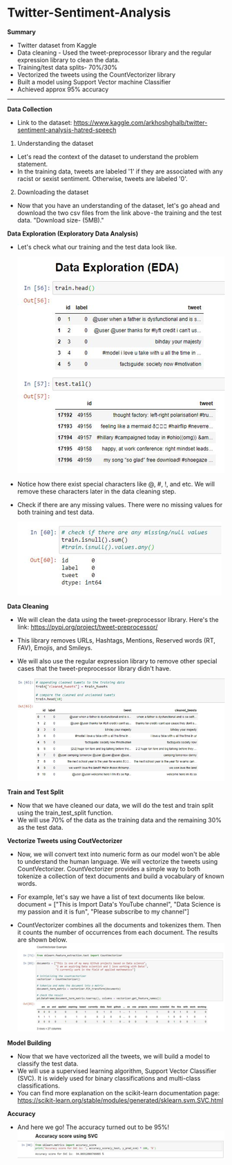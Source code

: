# Twitter-Sentiment-Analysis

**Summary**
- Twitter dataset from Kaggle
- Data cleaning - Used the tweet-preprocessor library and the regular expression library to clean the data.
- Training/test data splits- 70%/30%
- Vectorized the tweets using the CountVectorizer library
- Built a model using Support Vector machine Classifier
- Achieved approx 95% accuracy

-------------------------------------------------------------------------------------------------------

**Data Collection**

- Link to the dataset: https://www.kaggle.com/arkhoshghalb/twitter-sentiment-analysis-hatred-speech

1. Understanding the dataset
 - Let's read the context of the dataset to understand the problem statement. 
 - In the training data, tweets are labeled '1' if they are associated with any racist or sexist sentiment. Otherwise, tweets are labeled '0'. 
2. Downloading the dataset
 - Now that you have an understanding of the dataset, let's go ahead and download the two csv files from the link above - the training and the test data. "Download size- (5MB)."

**Data Exploration (Exploratory Data Analysis)**
- Let's check what our training and the test data look like.

  ![](Images/1.png)

- Notice how there exist special characters like @, #, !, and etc. We will remove these characters later in the data cleaning step. 
- Check if there are any missing values. There were no missing values for both training and test data.

  ![](Images/image2.png)
  
  
**Data Cleaning**
- We will clean the data using the tweet-preprocessor library. Here's the link: https://pypi.org/project/tweet-preprocessor/
- This library removes URLs, Hashtags, Mentions, Reserved words (RT, FAV), Emojis, and Smileys.
- We will also use the regular expression library to remove other special cases that the tweet-preprocessor library didn't have.
  
  ![](Images/image3.png)
  
**Train and Test Split**
- Now that we have cleaned our data, we will do the test and train split using the train_test_split function.
- We will use 70% of the data as the training data and the remaining 30% as the test data.

**Vectorize Tweets using CoutVectorizer**
- Now, we will convert text into numeric form as our model won't be able to understand the human language. We will vectorize the tweets using CountVectorizer. CountVectorizer provides a simple way to both tokenize a collection of text documents and build a vocabulary of known words. 
- For example, let's say we have a list of text documents like below.
  document = ["This is Import Data's YouTube channel",
            "Data Science is my passion and it is fun",
            "Please subscribe to my channel"]
            
- CountVectorizer combines all the documents and tokenizes them. Then it counts the number of occurrences from each document. The results are shown below.
  ![](Images/image4.png)
            
**Model Building**
- Now that we have vectorized all the tweets, we will build a model to classify the test data. 
- We will use a supervised learning algorithm, Support Vector Classifier (SVC). It is widely used for binary classifications and multi-class classifications.
- You can find more explanation on the scikit-learn documentation page: https://scikit-learn.org/stable/modules/generated/sklearn.svm.SVC.html

**Accuracy**
- And here we go! The accuracy turned out to be 95%!
![](Images/image5.jpg)



